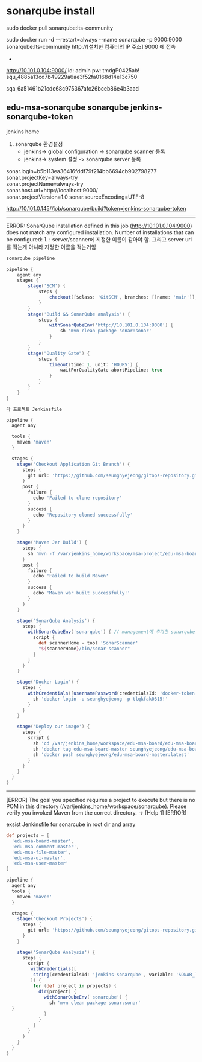 
# sonarqube install

sudo docker pull sonarqube:lts-community

sudo docker run -d --restart=always --name sonarqube -p 9000:9000 sonarqube:lts-community
http://[설치한 컴퓨터의 IP 주소]:9000 에 접속

-
http://10.101.0.104:9000/
id: admin
pw: tmdgP0425ab!
squ_4885a13cd7b49229a6ae3f52fa0168d14e13c750

sqa_6a51461b21cdc68c975367afc26bceb86e4b3aad

edu-msa-sonarqube
sonarqube
jenkins-sonarqube-token
-
jenkins home

1. sonarqube 환경설정
	- jenkins-> global configuration -> sonarqube scanner 등록
	- jenkins-> system 설정 -> sonarqube server 등록

sonar.login=b5b113ea36416fddf79f214bb6694cb902798277 
sonar.projectKey=always-try  
sonar.projectName=always-try   
sonar.host.url=http://localhost:9000/    
sonar.projectVersion=1.0
sonar.sourceEncoding=UTF-8

http://10.101.0.145//job/sonarqube/build?token=jenkins-sonarqube-token

---
ERROR: SonarQube installation defined in this job (http://10.101.0.104:9000) does not match any configured installation. Number of installations that can be configured: 1.
: server/scanner에 지정한 이름이 같아야 함. 그리고 server url를 적는게 아니라 지정한 이름을 적는거임

```groovy
sonarqube pipeline

pipeline {
    agent any
    stages {
        stage('SCM') {
            steps {
                checkout([$class: 'GitSCM', branches: [[name: 'main']], userRemoteConfigs: [[url: 'https://github.com/seunghyejeong/gitops-repository.git']]])
            }
        }
        stage('Build && SonarQube analysis') {
            steps {
                withSonarQubeEnv('http://10.101.0.104:9000') {
                    sh 'mvn clean package sonar:sonar'
                }
            }
        }
        stage("Quality Gate") {
            steps {
                timeout(time: 1, unit: 'HOURS') {
                    waitForQualityGate abortPipeline: true
                }
            }
        }
    }
}
```

```groovy
각 프로젝트 Jenkinsfile

pipeline {
  agent any

  tools {
    maven 'maven' 
  }

  stages {
    stage('Checkout Application Git Branch') {
      steps {
        git url: 'https://github.com/seunghyejeong/gitops-repository.git', branch: 'main'
      }
      post {
        failure {
          echo 'Failed to clone repository'
        }
        success {
          echo 'Repository cloned successfully'
        }
      }
    }

    stage('Maven Jar Build') {
      steps {
        sh 'mvn -f /var/jenkins_home/workspace/msa-project/edu-msa-board-master/pom.xml clean package'
      }
      post {
        failure {
          echo 'Failed to build Maven'
        }
        success {
          echo 'Maven war built successfully!'
        }
      }
    }

    stage('SonarQube Analysis') {
      steps {
        withSonarQubeEnv('sonarqube') { // management에 추가한 sonarqube scanner 이름 
          script {
            def scannerHome = tool 'SonarScanner'
            "${scannerHome}/bin/sonar-scanner"
          }
        }
      }
    }

    stage('Docker Login') {
      steps {
        withCredentials([usernamePassword(credentialsId: 'docker-token', passwordVariable: 'tlqkfak0315!', usernameVariable: 'seunghyejeong')]) {
          sh 'docker login -u seunghyejeong -p tlqkfak0315!'
        }   
      }
    }

    stage('Deploy our image') { 
      steps { 
        script {
          sh 'cd /var/jenkins_home/workspace/edu-msa-board/edu-msa-board-master && docker build -t edu-msa-board-master .'
          sh 'docker tag edu-msa-board-master seunghyejeong/edu-msa-board-master:latest'
          sh 'docker push seunghyejeong/edu-msa-board-master:latest'
        } 
      }
    }
  }
}
```


---
[ERROR] The goal you specified requires a project to execute but there is no POM in this directory (/var/jenkins_home/workspace/sonarqube). Please verify you invoked Maven from the correct directory. -> [Help 1]
[ERROR] 


exsist Jenkinsfile for sonarcube in root dir and array 
```groovy 
def projects = [
  'edu-msa-board-master',
  'edu-msa-comment-master',
  'edu-msa-file-master',
  'edu-msa-ui-master',
  'edu-msa-user-master'
]

pipeline {
  agent any
  tools {
    maven 'maven' 
  }

  stages {
    stage('Checkout Projects') {
      steps {
        git url: 'https://github.com/seunghyejeong/gitops-repository.git', branch: 'main'
      }
    }

    stage('SonarQube Analysis') {
      steps {
        script {
       	 withCredentials([
          string(credentialsId: 'jenkins-sonarqube', variable: 'SONAR_TOKEN')
       	 ]) {
          for (def project in projects) {
            dir(project) {
              withSonarQubeEnv('sonarqube') {
                sh 'mvn clean package sonar:sonar'
  }
              }
            }
          }
        }
      }
    }
  }
}
```